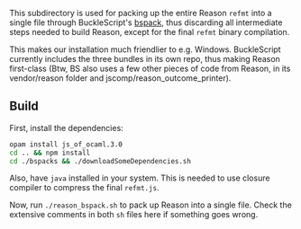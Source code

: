 This subdirectory is used for packing up the entire Reason `refmt` into a single file through BuckleScript's [bspack](https://github.com/bloomberg/bucklescript/blob/master/jscomp/core/bspack_main.ml), thus discarding all intermediate steps needed to build Reason, except for the final `refmt` binary compilation.

This makes our installation much friendlier to e.g. Windows. BuckleScript currently includes the three bundles in its own repo, thus making Reason first-class (Btw, BS also uses a few other pieces of code from Reason, in its vendor/reason folder and jscomp/reason_outcome_printer).

## Build

First, install the dependencies:

```sh
opam install js_of_ocaml.3.0
cd .. && npm install
cd ./bspacks && ./downloadSomeDependencies.sh
```

Also, have `java` installed in your system. This is needed to use closure compiler to compress the final `refmt.js`.

Now, run `./reason_bspack.sh` to pack up Reason into a single file. Check the extensive comments in both `sh` files here if something goes wrong.
